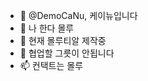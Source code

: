 - 👋 @DemoCaNu, 케이뉴입니다
- 👀 나 한다 몰루
- 🌱 현재 몰루티알 제작중
- 💞️ 협업할 그릇이 안됩니다
- 📫 컨택트는 몰루

<!---
DemoCaNu/DemoCaNu is a ✨ special ✨ repository because its `README.md` (this file) appears on your GitHub profile.
You can click the Preview link to take a look at your changes.
--->
